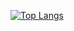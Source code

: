[![Top Langs](https://github-readme-stats.vercel.app/api/top-langs/?username=Harmos274)](https://github.com/anuraghazra/github-readme-stats)
